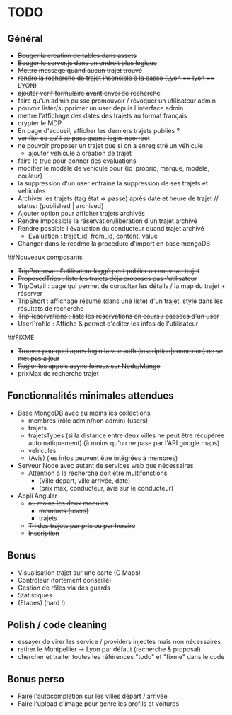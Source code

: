 # TODO

## Général
- ~~Bouger la creation de tables dans assets~~
- ~~Bouger le server.js dans un endroit plus logique~~
- ~~Mettre message quand aucun trajet trouvé~~
- ~~rendre la recherche de trajet insensible à la casse (Lyon == lyon == LYON)~~
- ~~ajouter verif formulaire avant envoi de recherche~~
- faire qu'un admin puisse promouvoir / révoquer un utilisateur admin
- pouvoir lister/supprimer un user depuis l'interface admin
- mettre l'affichage des dates des trajets au format français
- crypter le MDP
- En page d'accueil, afficher les derniers trajets publiés ?
- ~~verifier ce qu'il se pass quand login incorrect~~
- ne pouvoir proposer un trajet que si on a enregistré un véhicule
  - ajouter vehicule à création de trajet
- faire le truc pour donner des evaluations
- modifier le modèle de vehicule pour {id_proprio, marque, modele, couleur}
- la suppression d'un user entraine la suppression de ses trajets et vehicules
- Archiver les trajets (tag état => passé) après date et heure de trajet // status: {published | archived}
- Ajouter option pour afficher trajets archivés
- Rendre impossible la réservation/liberation d'un trajet archivé
- Rendre possible l'évaluation du conducteur quand trajet archivé
  - Evaluation : trajet_id, from_id, content, value
- ~~Changer dans le readme la procedure d'import en base mongoDB~~


##Nouveaux composants
- ~~TripProposal : l'utilisateur loggé peut publier un nouveau trajet~~
- ~~ProposedTrips : liste les trajets déjà proposés pas l'utilisateur~~
- TripDetail : page qui permet de consulter les détails / la map du trajet + réserver
- TripShort : affichage résumé (dans une liste) d'un trajet, style dans les résultats de recherche
- ~~TripReservations : liste les réservations en cours / passées d'un user~~
- ~~UserProfile : Affiche & permet d'editer les infos de l'utilisateur~~


##FIXME
- ~~Trouver pourquoi apres login la vue auth (inscription|connexion) ne se met pas a jour~~
- ~~Regler les appels async foireux sur Node/Mongo~~
- prixMax de recherche trajet


## Fonctionnalités minimales attendues
- Base MongoDB avec au moins les collections
  - ~~membres (rôle admin/non admin) (users)~~
  - trajets
  - trajetsTypes (si la distance entre deux villes ne peut  être récupérée automatiquement) (à moins qu'on ne pase par l'API google maps)
  - vehicules
  - (Avis) (les infos peuvent être intégrées à membres)
- Serveur Node avec autant de services web que nécessaires
  - Attention à la recherche doit être multifonctions
    - ~~(Ville depart, ville arrivée, date)~~ 
    - (prix max, conducteur, avis sur le conducteur)
- Appli Angular
  - ~~au moins les deux modules~~
    - ~~membres (users)~~
    - trajets
  - ~~Tri des trajets par prix ou par horaire~~
  - ~~Inscription~~

## Bonus
- Visualisation trajet sur une carte (G Maps)
- Contrôleur (fortement conseillé)
- Gestion de rôles via des guards
- Statistiques
- (Etapes) (hard !)

## Polish / code cleaning
- essayer de virer les service / providers injectés mais non nécessaires
- retirer le Montpellier -> Lyon par défaut (recherche & proposal)
- chercher et traiter toutes les références "todo" et "fixme" dans le code


## Bonus perso
- Faire l'autocompletion sur les villes départ / arrivée
- Faire l'upload d'image pour genre les profils et voitures
